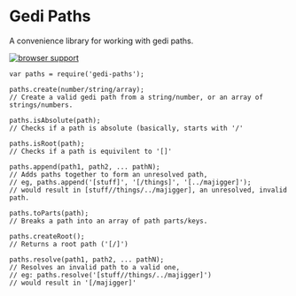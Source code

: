 Gedi Paths
====

A convenience library for working with gedi paths.

[![browser support](https://ci.testling.com/gaffa-tape/gedi-paths.png)](https://ci.testling.com/gaffa-tape/gedi-paths)

    var paths = require('gedi-paths');

    paths.create(number/string/array);
    // Create a valid gedi path from a string/number, or an array of strings/numbers.

    paths.isAbsolute(path);
    // Checks if a path is absolute (basically, starts with '/'

    paths.isRoot(path);
    // Checks if a path is equivilent to '[]'

    paths.append(path1, path2, ... pathN);
    // Adds paths together to form an unresolved path,
    // eg, paths.append('[stuff]', '[/things]', '[../majigger]');
    // would result in [stuff//things/../majigger], an unresolved, invalid path.

    paths.toParts(path);
    // Breaks a path into an array of path parts/keys.

    paths.createRoot();
    // Returns a root path ('[/]')

    paths.resolve(path1, path2, ... pathN);
    // Resolves an invalid path to a valid one,
    // eg: paths.resolve('[stuff//things/../majigger]')
    // would result in '[/majigger]'